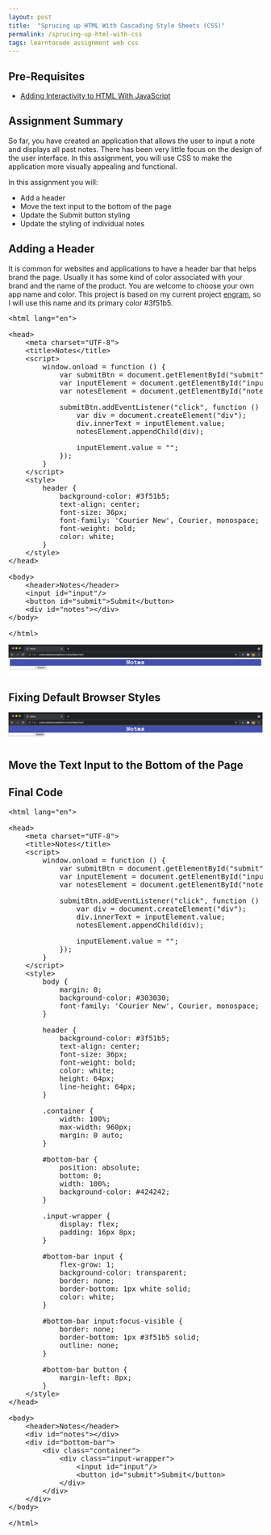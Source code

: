 ```yaml
---
layout: post
title:  "Sprucing up HTML With Cascading Style Sheets (CSS)"
permalink: /sprucing-up-html-with-css
tags: learntocode assignment web css
---
```


## Pre-Requisites
- [Adding Interactivity to HTML With JavaScript](/adding-interactivity-to-html-with-javascript)

## Assignment Summary

So far, you have created an application that allows the user to input a note and displays all past notes. There has been very little focus on the design of the user interface. In this assignment, you will use CSS to make the application more visually appealing and functional.

In this assignment you will:
- Add a header
- Move the text input to the bottom of the page
- Update the Submit button styling
- Update the styling of individual notes

## Adding a Header

It is common for websites and applications to have a header bar that helps brand the page. Usually it has some kind of color associated with your brand and the name of the product. You are welcome to choose your own app name and color. This project is based on my current project [engram](https://engramhq.xyz), so I will use this name and its primary color #3f51b5.

<pre>
&lt;html lang=&quot;en&quot;&gt;

&lt;head&gt;
    &lt;meta charset=&quot;UTF-8&quot;&gt;
    &lt;title&gt;Notes&lt;/title&gt;
    &lt;script&gt;
        window.onload = function () {
            var submitBtn = document.getElementById("submit");
            var inputElement = document.getElementById("input");
            var notesElement = document.getElementById("notes");

            submitBtn.addEventListener("click", function () {
                var div = document.createElement("div");
                div.innerText = inputElement.value;
                notesElement.appendChild(div);

                inputElement.value = "";
            });
        }
    &lt;/script&gt;
    <span class="add">&lt;style&gt;
        header {
            background-color: #3f51b5;
            text-align: center;
            font-size: 36px;
            font-family: 'Courier New', Courier, monospace;
            font-weight: bold;
            color: white;
        }
    &lt;/style&gt;</span>
&lt;/head&gt;

&lt;body&gt;
    <span class="add">&lt;header&gt;Notes&lt;/header&gt;</span>
    &lt;input id=&quot;input&quot;/&gt;
    &lt;button id=&quot;submit&quot;&gt;Submit&lt;/button&gt;
    &lt;div id=&quot;notes&quot;&gt;&lt;/div&gt;
&lt;/body&gt;

&lt;/html&gt;
</pre>

![](/assets/css-intro-01.png)

## Fixing Default Browser Styles

![](/assets/css-intro-02.png)

## Move the Text Input to the Bottom of the Page


## Final Code

<pre>
&lt;html lang="en"&gt;

&lt;head&gt;
    &lt;meta charset="UTF-8"&gt;
    &lt;title&gt;Notes&lt;/title&gt;
    &lt;script&gt;
        window.onload = function () {
            var submitBtn = document.getElementById("submit");
            var inputElement = document.getElementById("input");
            var notesElement = document.getElementById("notes");

            submitBtn.addEventListener("click", function () {
                var div = document.createElement("div");
                div.innerText = inputElement.value;
                notesElement.appendChild(div);

                inputElement.value = "";
            });
        }
    &lt;/script&gt;
    &lt;style&gt;
        body {
            margin: 0;
            background-color: #303030;
            font-family: 'Courier New', Courier, monospace;
        }

        header {
            background-color: #3f51b5;
            text-align: center;
            font-size: 36px;
            font-weight: bold;
            color: white;
            height: 64px;
            line-height: 64px;
        }

        .container {
            width: 100%;
            max-width: 960px;
            margin: 0 auto;
        }

        #bottom-bar {
            position: absolute;
            bottom: 0;
            width: 100%;
            background-color: #424242;
        }

        .input-wrapper {
            display: flex;
            padding: 16px 8px;
        }

        #bottom-bar input {
            flex-grow: 1;
            background-color: transparent;
            border: none;
            border-bottom: 1px white solid;
            color: white;
        }

        #bottom-bar input:focus-visible {
            border: none;
            border-bottom: 1px #3f51b5 solid;
            outline: none;
        }

        #bottom-bar button {
            margin-left: 8px;
        }
    &lt;/style&gt;
&lt;/head&gt;

&lt;body&gt;
    &lt;header&gt;Notes&lt;/header&gt;
    &lt;div id="notes"&gt;&lt;/div&gt;
    &lt;div id="bottom-bar"&gt;
        &lt;div class="container"&gt;
            &lt;div class="input-wrapper"&gt;
                &lt;input id="input"/&gt;
                &lt;button id="submit"&gt;Submit&lt;/button&gt;
            &lt;/div&gt;
        &lt;/div&gt;
    &lt;/div&gt;
&lt;/body&gt;

&lt;/html&gt;
</pre>